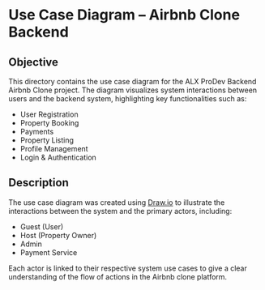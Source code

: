 # Use Case Diagram – Airbnb Clone Backend

## Objective
This directory contains the use case diagram for the ALX ProDev Backend Airbnb Clone project. The diagram visualizes system interactions between users and the backend system, highlighting key functionalities such as:

- User Registration
- Property Booking
- Payments
- Property Listing
- Profile Management
- Login & Authentication

## Description
The use case diagram was created using [Draw.io](https://draw.io) to illustrate the interactions between the system and the primary actors, including:

- Guest (User)
- Host (Property Owner)
- Admin
- Payment Service

Each actor is linked to their respective system use cases to give a clear understanding of the flow of actions in the Airbnb clone platform.